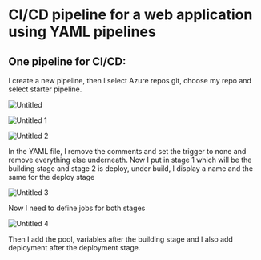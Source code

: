 # CI/CD pipeline for a web application using YAML pipelines


## One pipeline for CI/CD:


I create a new pipeline, then I select Azure repos git, choose my repo and select starter pipeline. 

![Untitled](https://user-images.githubusercontent.com/42151912/210066074-a1867332-d453-4460-b19f-ebf5625a2bda.png)

![Untitled 1](https://user-images.githubusercontent.com/42151912/210066087-70872c16-44bb-43ff-9774-453e9a68c836.png)

![Untitled 2](https://user-images.githubusercontent.com/42151912/210066098-1e3b339b-3d4d-42de-b25d-ba851d62bddf.png)


In the YAML file, I remove the comments and set the trigger to none and remove everything else underneath. Now I put in stage 1 which will be the building stage and stage 2 is deploy, under build, I display a name and the same for the deploy stage 

![Untitled 3](https://user-images.githubusercontent.com/42151912/210066123-60d738b4-6a41-4134-91d8-a627b65cbcbe.png)


Now I need to define jobs for both stages 

![Untitled 4](https://user-images.githubusercontent.com/42151912/210066139-be577280-6644-4ba5-abd5-047c97721408.png)


Then I add the pool, variables after the building stage and I also add deployment after the deployment stage.
